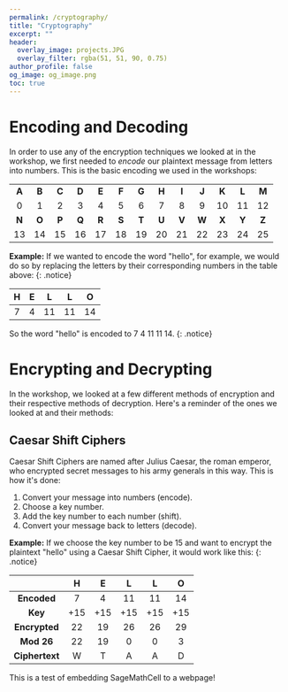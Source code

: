 ```yaml
---
permalink: /cryptography/
title: "Cryptography"
excerpt: ""
header:
  overlay_image: projects.JPG
  overlay_filter: rgba(51, 51, 90, 0.75)
author_profile: false
og_image: og_image.png
toc: true
---
```

<script src="https://sagecell.sagemath.org/static/embedded_sagecell.js"></script>
<script>
sagecell.makeSagecell({inputLocation: '.sage',
					   template:	  sagecell.templates.restricted});
</script>
<link rel="stylesheet" type="text/css" href="https://discovermaths.uk/files/sagecell_embed.css">

# Encoding and Decoding

In order to use any of the encryption techniques we looked at in the workshop, we first needed to *encode* our plaintext message from letters into numbers. This is the basic encoding we used in the workshops:

||||||||||||||
|:-:|:-:|:-:|:-:|:-:|:-:|:-:|:-:|:-:|:-:|:-:|:-:|:-:|
| **A** | **B** | **C** | **D** | **E** | **F** | **G** | **H** | **I** | **J** | **K** | **L** | **M** |
| 0 | 1 | 2 | 3 | 4 | 5 | 6 | 7 | 8 | 9 | 10 | 11 | 12 |
| **N** | **O** | **P** | **Q** | **R** | **S** | **T** | **U** | **V** | **W** | **X** | **Y** | **Z** |
| 13 | 14 | 15 | 16 | 17 | 18 | 19 | 20 | 21 | 22 | 23 | 24 | 25 |

**Example:** If we wanted to encode the word "hello", for example, we would do so by replacing the letters by their corresponding numbers in the table above:
{: .notice}

| **H** | **E** | **L** | **L** | **O** |
|:-:|:-:|:-:|:-:|:-:|
| 7 | 4 | 11 | 11 | 14 |

So the word "hello" is encoded to 7 4 11 11 14.
{: .notice}

# Encrypting and Decrypting

In the workshop, we looked at a few different methods of encryption and their respective methods of decryption. Here's a reminder of the ones we looked at and their methods:

## Caesar Shift Ciphers

Caesar Shift Ciphers are named after Julius Caesar, the roman emperor, who encrypted secret messages to his army generals in this way. This is how it's done:

1. Convert your message into numbers (encode).
2. Choose a key number.
3. Add the key number to each number (shift).
4. Convert your message back to letters (decode).

**Example:** If we choose the key number to be 15 and want to encrypt the plaintext "hello" using a Caesar Shift Cipher, it would work like this:
{: .notice}

|                | H   | E   | L   | L   | O   |
|:-:             |:-:  |:-:  |:-:  |:-:  |:-:  |
| **Encoded**    | 7   | 4   | 11  | 11  | 14  |
| **Key**        | +15 | +15 | +15 | +15 | +15 |
| **Encrypted**  | 22  | 19  | 26  | 26  | 29  |
| **Mod 26**     | 22  | 19  | 0   | 0   | 3   |
| **Ciphertext** | W   | T   | A   | A   | D   |

This is a test of embedding SageMathCell to a webpage!

<div class="sage">
	<pre><script type="text/x-sage">
for i in range(26):
	x = (2 * i) % 26
	print(i, "mod 26 =", x)
	</script></pre>
</div>

<div class="sage">
	<pre><script type="text/x-sage">
for i in (1,3,5,7,11,17,25):
    x = inverse_mod(i,26)
    print("Inverse of", i, "is", x)
	</script></pre>
</div>